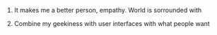1. It makes me a better person, empathy.  World is sorrounded with

2. Combine my geekiness with user interfaces with what people want
